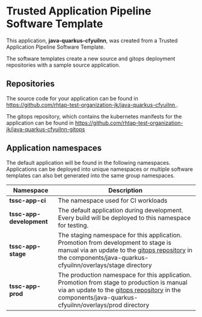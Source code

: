 # Trusted Application Pipeline Software Template

This application, **java-quarkus-cfyuilnn**, was created from a Trusted Application Pipeline Software Template.

The software templates create a new source and gitops deployment repositories with a sample source application. 

## Repositories

The source code for your application can be found in [https://github.com/rhtap-test-organization-jk/java-quarkus-cfyuilnn ](https://github.com/rhtap-test-organization-jk/java-quarkus-cfyuilnn ).
 
The gitops repository, which contains the kubernetes manifests for the application can be found in 
[https://github.com/rhtap-test-organization-jk/java-quarkus-cfyuilnn-gitops ](https://github.com/rhtap-test-organization-jk/java-quarkus-cfyuilnn-gitops ) 

## Application namespaces 

The default application will be found in the following namespaces. Applications can be deployed into unique namespaces or multiple software templates can also bet generated into the same group namespaces.  

|  Namespace   |  Description   |  
| -------- | -------- |
| **tssc-app-ci** | The namespace used for CI workloads |
| **tssc-app-development** | The default application during development. Every build will be deployed to this namespace for testing. |
| **tssc-app-stage** | The staging namespace for this application. Promotion from development to stage is manual via an update to the [gitops repository](https://github.com/rhtap-test-organization-jk/java-quarkus-cfyuilnn-gitops ) in the components/java-quarkus-cfyuilnn/overlays/stage directory |
| **tssc-app-prod** | The production namespace for this application. Promotion from stage to production is manual via an update to the [gitops repository](https://github.com/rhtap-test-organization-jk/java-quarkus-cfyuilnn-gitops ) in the components/java-quarkus-cfyuilnn/overlays/prod directory |